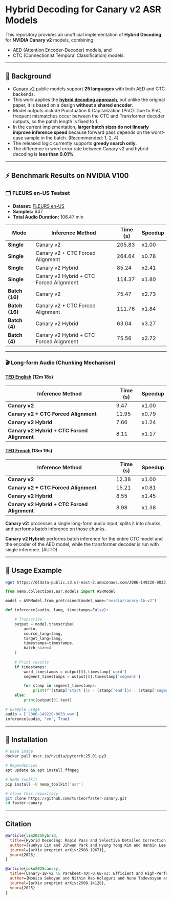 # Hybrid Decoding for Canary v2 ASR Models

This repository provides an unofficial implementation of **Hybrid Decoding** for **NVIDIA Canary v2** models, combining:  
- AED (Attention Encoder-Decoder) models, and  
- CTC (Connectionist Temporal Classification) models.  

---

## 📌 Background

- [Canary v2](https://huggingface.co/nvidia/canary-1b-v2) public models support **25 languages** with both AED and CTC backends.  
- This work applies the **[hybrid decoding approach](https://arxiv.org/abs/2508.19671)**, but unlike the original paper, it is based on a design **without a shared encoder**.  
- Model outputs include Punctuation & Capitalization (PnC). Due to PnC, frequent mismatches occur between the CTC and Transformer decoder outputs, so the patch length is fixed to 1.
- In the current implementation, **larger batch sizes do not linearly improve inference speed** because forward pass depends on the worst-case sample in the batch. (Recommended: 1, 2, 4)
- The released logic currently supports **greedy search only**.  
- The difference in word error rate between Canary v2 and hybrid decoding is **less than 0.01%**.
---

## ⚡ Benchmark Results on NVIDIA V100

### 🗂 FLEURS en-US Testset
- **Dataset:** [FLEURS en-US](https://huggingface.co/datasets/google/fleurs)  
- **Samples:** 647  
- **Total Audio Duration:** 106.47 min

| Mode        | Inference Method                  | Time (s) | Speedup |
|-------------|-----------------------------------|----------|---------|
| **Single**  | Canary v2                         | 205.83   | x1.00   |
| **Single**  | Canary v2 + CTC Forced Alignment  | 264.64   | x0.78   |
| **Single**  | Canary v2 Hybrid                  | 85.24    | x2.41   |
| **Single**  | Canary v2 Hybrid + CTC Forced Alignment | 114.37 | x1.80   |
| **Batch (16)** | Canary v2                      | 75.47    | x2.73   |
| **Batch (16)** | Canary v2 + CTC Forced Alignment | 111.76  | x1.84   |
| **Batch (4)**  | Canary v2 Hybrid               | 63.04    | x3.27   |
| **Batch (4)**  | Canary v2 Hybrid + CTC Forced Alignment | 75.56 | x2.72   |


---

### 🎬 Long-form Audio (Chunking Mechanism)

#### [TED English](https://www.youtube.com/watch?v=y9Trdafp83U) (12m 18s)

| Inference Method                        | Time (s) | Speedup |
|-----------------------------------------|----------|----------------------------------|
| **Canary v2**                           | 9.47     | x1.00                            |
| **Canary v2 + CTC Forced Alignment**    | 11.95    | x0.79                            |
| **Canary v2 Hybrid**                    | 7.66     | x1.24                            |
| **Canary v2 Hybrid + CTC Forced Alignment** | 8.11    | x1.17                            |

#### [TED French](https://www.youtube.com/watch?v=0u7tTptBo9I) (13m 19s)

| Inference Method                        | Time (s) | Speedup |
|-----------------------------------------|----------|----------------------------------|
| **Canary v2**                           | 12.38    | x1.00                            |
| **Canary v2 + CTC Forced Alignment**    | 15.21    | x0.81                            |
| **Canary v2 Hybrid**                    | 8.55     | x1.45                            |
| **Canary v2 Hybrid + CTC Forced Alignment** | 8.98    | x1.38                            |

**Canary v2:** processes a single long-form audio input, splits it into chunks, and performs batch inference on those chunks.

**Canary v2 Hybrid:** performs batch inference for the entire CTC model and the encoder of the AED model, while the transformer decoder is run with single inference. (AUTO)

---

## 🚀 Usage Example

```bash
wget https://dldata-public.s3.us-east-2.amazonaws.com/2086-149220-0033.wav
```

```python
from nemo.collections.asr.models import ASRModel

model = ASRModel.from_pretrained(model_name="nvidia/canary-1b-v2")

def inference(audio, lang, timestamps=False):

    # Transcribe
    output = model.transcribe(
        audio, 
        source_lang=lang, 
        target_lang=lang, 
        timestamps=timestamps, 
        batch_size=4
    )
    
    # Print results
    if timestamps:
        word_timestamps = output[0].timestamp['word']
        segment_timestamps = output[0].timestamp['segment']

        for stamp in segment_timestamps:
            print(f"{stamp['start']}s - {stamp['end']}s : {stamp['segment']}")
    else:
        print(output[0].text)

# Example usage
audio = ['2086-149220-0033.wav']
inference(audio, "en", True)
```

---

## 🔧 Installation

```bash
# Base image
docker pull nvcr.io/nvidia/pytorch:25.01-py3

# Dependencies
apt update && apt install ffmpeg

# NeMo Toolkit
pip install -U nemo_toolkit['asr']

# clone this repository
git clone https://github.com/turieo/faster-canary.git
cd faster-canary
```

---

## Citation
```bibtex
@article{lim2025hybrid,
  title={Hybrid Decoding: Rapid Pass and Selective Detailed Correction for Sequence Models},
  author={Yunkyu Lim and Jihwan Park and Hyung Yong Kim and Hanbin Lee and Byeong-Yeol Kim},
  journal={arXiv preprint arXiv:2508.19671},
  year={2025}
}

@article{seko2025canary,
  title={Canary-1B-v2 \& Parakeet-TDT-0.6B-v3: Efficient and High-Performance Models for Multilingual ASR and AST},
  author={Monica Sekoyan and Nithin Rao Koluguri and Nune Tadevosyan and Piotr Zelasko and Travis Bartley and Nick Karpov and Jagadeesh Balam and Boris Ginsburg},
  journal={arXiv preprint arXiv:2509.14128},
  year={2025}
}
```

